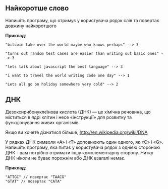 ## Найкоротше слово

  Напишіть програму, що отримує у користувача рядок слів та повертає довжину найкоротшого

**Приклад**:

    "bitcoin take over the world maybe who knows perhaps" --> 3
    
    "turns out random test cases are easier than writing out basic ones" --> 3
    
    "lets talk about javascript the best language" --> 3
    
    "i want to travel the world writing code one day" --> 1
    
    "Lets all go on holiday somewhere very cold" --> 2

## ДНК

Дезоксирибонуклеїнова кислота (ДНК) — це хімічна речовина, що міститься в ядрі клітин і несе «інструкції» для розвитку та функціонування живих організмів.

Якщо ви хочете дізнатися більше, http://en.wikipedia.org/wiki/DNA

У рядках ДНК символи «А» і «Т» доповнюють один одного, як «С» і «G». Напишіть програму, яка питає у користувача рядок з однією стороною ДНК - вам потрібно отримати іншу комплементарну сторону. Нитку ДНК ніколи не буває порожнім або ДНК взагалі немає.

**Приклад**:

    "ATTGC" // повертає "TAACG"
    "GTAT" // повертає "CATA" 
